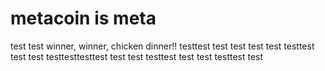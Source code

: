 # metacoin is meta

test
test
winner, winner, chicken dinner!!
testtest
test
test
test
test
testtest
test
test
testtesttesttest
test
test
testtest
test
test
testtest
test
